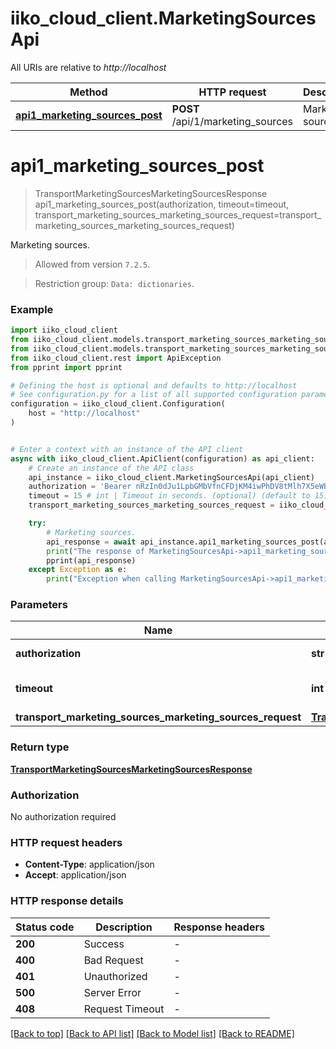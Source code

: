 # iiko_cloud_client.MarketingSourcesApi

All URIs are relative to *http://localhost*

Method | HTTP request | Description
------------- | ------------- | -------------
[**api1_marketing_sources_post**](MarketingSourcesApi.md#api1_marketing_sources_post) | **POST** /api/1/marketing_sources | Marketing sources.


# **api1_marketing_sources_post**
> TransportMarketingSourcesMarketingSourcesResponse api1_marketing_sources_post(authorization, timeout=timeout, transport_marketing_sources_marketing_sources_request=transport_marketing_sources_marketing_sources_request)

Marketing sources.



 > Allowed from version `7.2.5`.

 > Restriction group: `Data: dictionaries`.

### Example


```python
import iiko_cloud_client
from iiko_cloud_client.models.transport_marketing_sources_marketing_sources_request import TransportMarketingSourcesMarketingSourcesRequest
from iiko_cloud_client.models.transport_marketing_sources_marketing_sources_response import TransportMarketingSourcesMarketingSourcesResponse
from iiko_cloud_client.rest import ApiException
from pprint import pprint

# Defining the host is optional and defaults to http://localhost
# See configuration.py for a list of all supported configuration parameters.
configuration = iiko_cloud_client.Configuration(
    host = "http://localhost"
)


# Enter a context with an instance of the API client
async with iiko_cloud_client.ApiClient(configuration) as api_client:
    # Create an instance of the API class
    api_instance = iiko_cloud_client.MarketingSourcesApi(api_client)
    authorization = 'Bearer nRzIn0dJu1LpbGMbVfnCFDjKM4iwPhDV8tMlh7X5eWBR64iw' # str | Authorization token.
    timeout = 15 # int | Timeout in seconds. (optional) (default to 15)
    transport_marketing_sources_marketing_sources_request = iiko_cloud_client.TransportMarketingSourcesMarketingSourcesRequest() # TransportMarketingSourcesMarketingSourcesRequest |  (optional)

    try:
        # Marketing sources.
        api_response = await api_instance.api1_marketing_sources_post(authorization, timeout=timeout, transport_marketing_sources_marketing_sources_request=transport_marketing_sources_marketing_sources_request)
        print("The response of MarketingSourcesApi->api1_marketing_sources_post:\n")
        pprint(api_response)
    except Exception as e:
        print("Exception when calling MarketingSourcesApi->api1_marketing_sources_post: %s\n" % e)
```



### Parameters


Name | Type | Description  | Notes
------------- | ------------- | ------------- | -------------
 **authorization** | **str**| Authorization token. | 
 **timeout** | **int**| Timeout in seconds. | [optional] [default to 15]
 **transport_marketing_sources_marketing_sources_request** | [**TransportMarketingSourcesMarketingSourcesRequest**](TransportMarketingSourcesMarketingSourcesRequest.md)|  | [optional] 

### Return type

[**TransportMarketingSourcesMarketingSourcesResponse**](TransportMarketingSourcesMarketingSourcesResponse.md)

### Authorization

No authorization required

### HTTP request headers

 - **Content-Type**: application/json
 - **Accept**: application/json

### HTTP response details

| Status code | Description | Response headers |
|-------------|-------------|------------------|
**200** | Success |  -  |
**400** | Bad Request |  -  |
**401** | Unauthorized |  -  |
**500** | Server Error |  -  |
**408** | Request Timeout |  -  |

[[Back to top]](#) [[Back to API list]](../README.md#documentation-for-api-endpoints) [[Back to Model list]](../README.md#documentation-for-models) [[Back to README]](../README.md)

